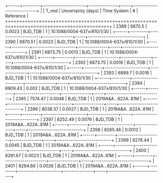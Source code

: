 +------+---------+----------------------+---------------+-----+----------------------------+
|      |   T_mid |   Uncertainty (days) | Time System   |   # | Reference                  |
+======+=========+======================+===============+=====+============================+
| 2389 | 6870.5  |               0.0023 | BJD_TDB       |   1 | 10.1088/0004-637x/810/1/30 |
+------+---------+----------------------+---------------+-----+----------------------------+
| 2390 | 6870.51 |               0.0023 | BJD_TDB       |   1 | 10.1088/0004-637x/810/1/30 |
+------+---------+----------------------+---------------+-----+----------------------------+
| 2391 | 6873.75 |               0.0013 | BJD_TDB       |   1 | 10.1088/0004-637x/810/1/30 |
+------+---------+----------------------+---------------+-----+----------------------------+
| 2392 | 6873.75 |               0.0016 | BJD_TDB       |   1 | 10.1088/0004-637x/810/1/30 |
+------+---------+----------------------+---------------+-----+----------------------------+
| 2393 | 6899.7  |               0.0016 | BJD_TDB       |   1 | 10.1088/0004-637x/810/1/30 |
+------+---------+----------------------+---------------+-----+----------------------------+
| 2394 | 6909.43 |               0.002  | BJD_TDB       |   1 | 10.1088/0004-637x/810/1/30 |
+------+---------+----------------------+---------------+-----+----------------------------+
| 2395 | 7574.47 |               0.0046 | BJD_TDB       |   1 | 2019A&A...622A..81M        |
+------+---------+----------------------+---------------+-----+----------------------------+
| 2396 | 8038.37 |               0.0027 | BJD_TDB       |   1 | 2019A&A...622A..81M        |
+------+---------+----------------------+---------------+-----+----------------------------+
| 2397 | 8252.49 |               0.0076 | BJD_TDB       |   1 | 2019A&A...622A..81M        |
+------+---------+----------------------+---------------+-----+----------------------------+
| 2398 | 8265.46 |               0.0012 | BJD_TDB       |   1 | 2019A&A...622A..81M        |
+------+---------+----------------------+---------------+-----+----------------------------+
| 2399 | 8278.44 |               0.0045 | BJD_TDB       |   1 | 2019A&A...622A..81M        |
+------+---------+----------------------+---------------+-----+----------------------------+
| 2400 | 8281.67 |               0.0023 | BJD_TDB       |   1 | 2019A&A...622A..81M        |
+------+---------+----------------------+---------------+-----+----------------------------+
| 2401 | 8294.66 |               0.0026 | BJD_TDB       |   1 | 2019A&A...622A..81M        |
+------+---------+----------------------+---------------+-----+----------------------------+